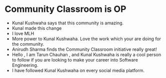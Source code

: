 # Community Classroom is OP

- Kunal Kushwaha says that this community is amazing.
- Kunal made this change
- I love MLH
- More power to Kunal Kushwaha. Love the work which your are doing for the community.
- Anirudh Sharma finds the Community Classroom initiative really great!
- Hello , I am Tarun Chauhan , and Kunal Kushwaha is really a cool person to follow if you are looking to make your career into Software Engineering.
- I have followed Kunal Kushwaha on every social media platform.
